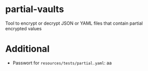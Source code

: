 # partial-vaults
Tool to encrypt or decrypt JSON or YAML files that contain partial encrypted values


# Additional

* Passwort for `resources/tests/partial.yaml`: aa
